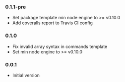 ### 0.1.1-pre
* Set package template min node engine to >= v0.10.0
* Add coveralls report to Travis CI config

### 0.1.0
* Fix invalid array syntax in commands template
* Set min node engine to >= v0.10.0

### 0.0.1
* Initial version

